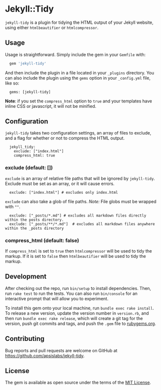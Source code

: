 # Jekyll::Tidy

`jekyll-tidy` is a plugin for tidying the HTML output of your Jekyll website, using either `htmlbeautifier` or `htmlcompressor`.

## Usage

Usage is straightforward. Simply include the gem in your `Gemfile` with:

```ruby
  gem 'jekyll-tidy'
```

And then include the plugin in a file located in your `_plugins` directory. You can also include the plugin using the `gems` option in your `_config.yml` file, like so:

```
  gems: [jekyll-tidy]
```

**Note**: if you set the `compress_html` option to `true` and your templates have inline CSS or javascript, it will not be minified.

## Configuration

`jekyll-tidy` takes two configuration settings, an array of files to exclude, and a flag for whether or not to compress the HTML output.

```
  jekyll_tidy:
    exclude: ["index.html"]
    compress_html: true
```

### exclude (default: [])

`exclude` is an array of relative file paths that will be ignored by `jekyll-tidy`. Exclude must be set as an array, or it will cause errors.

```
  exclude: ["index.html"] # excludes only index.html
```

`exclude` can also take a glob of file paths. *Note:* File globs must be wrapped with `""`.

```
  exclude: ["_posts/*.md"] # excludes all markdown files directly within the posts directory.
  exclude: ["_posts/**/*.md"]  # excludes all markdown files anywhere within the _posts directory
```

### compress_html (default: false)

If `compress_html` is set to `true` then `htmlcompressor` will be used to tidy the markup. If it
is set to `false` then `htmlbeautifier` will be used to tidy the markup.

## Development

After checking out the repo, run `bin/setup` to install dependencies. Then, run `rake test` to run the tests. You can also run `bin/console` for an interactive prompt that will allow you to experiment.

To install this gem onto your local machine, run `bundle exec rake install`. To release a new version, update the version number in `version.rb`, and then run `bundle exec rake release`, which will create a git tag for the version, push git commits and tags, and push the `.gem` file to [rubygems.org](https://rubygems.org).

## Contributing

Bug reports and pull requests are welcome on GitHub at https://github.com/apsislabs/jekyll-tidy.

## License

The gem is available as open source under the terms of the [MIT License](http://opensource.org/licenses/MIT).
